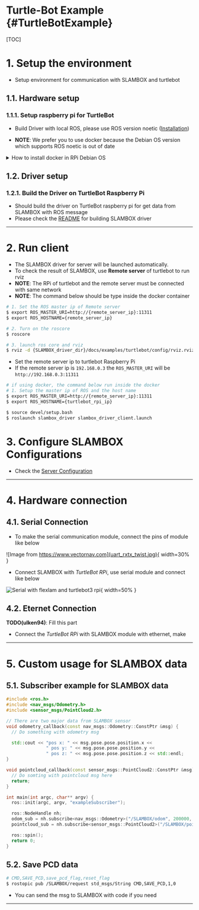 # Turtle-Bot Example {#TurtleBotExample}

[TOC]


# 1. Setup the environment
- Setup environment for communication with SLAMBOX and turtlebot

## 1.1. Hardware setup

### 1.1.1. Setup raspberry pi for TurtleBot

- Build Driver with local ROS, please use ROS version noetic ([Installation](https://wiki.ros.org/noetic/Installation/Ubuntu))

- **NOTE**: We prefer you to use docker because the Debian OS version which supports ROS noetic is out of date

<details>
<summary>How to install docker in RPi Debian OS</summary>

- [Official Docker installation website](https://docs.docker.com/engine/install/debian/)

1. Uninstall the installed old version docker
```bash
# Uninstall the installed old version Docker
for pkg in docker.io docker-doc docker-compose podman-docker containerd runc; do sudo apt-get remove $pkg; done
```


2. Set up docker's apt repository
```bash
# Add Docker's official GPG key:
sudo apt-get update
sudo apt-get install ca-certificates curl gnupg
sudo install -m 0755 -d /etc/apt/keyrings
curl -fsSL https://download.docker.com/linux/debian/gpg | sudo gpg --dearmor -o /etc/apt/keyrings/docker.gpg
sudo chmod a+r /etc/apt/keyrings/docker.gpg

# Add the repository to Apt sources:
echo \
  "deb [arch="$(dpkg --print-architecture)" signed-by=/etc/apt/keyrings/docker.gpg] https://download.docker.com/linux/debian \
  "$(. /etc/os-release && echo "$VERSION_CODENAME")" stable" | \
  sudo tee /etc/apt/sources.list.d/docker.list > /dev/null
sudo apt-get update
```


3. Install the Docker packages
```bash
sudo apt-get install docker-ce docker-ce-cli containerd.io docker-buildx-plugin docker-compose-plugin
```


4. Verity that the installation is successful by running the `hello-world` image
```bash
sudo docker run hello-world
```


5. Give permission to user to use docker w/o sudo
```bash
# Create the docker group
sudo groupadd docker

# Add your user to the docker group
sudo usermod -aG docker $USER

# Log out and log back in so that your group membership is re-evaluated.
newgrp docker

# Check the authority
docker run hello-world
```


6. (Optional) Install ducker to use docker easier
```bash
curl https://raw.githubusercontent.com/JeiKeiLim/ducker/main/install.sh | bash -s install linux arm64
```
</details>

## 1.2. Driver setup
### 1.2.1. Build the Driver on TurtleBot Raspberry Pi
- Should build the driver on TurtleBot raspberry pi for get data from SLAMBOX with ROS message
- Please check the [README](https://github.com/j-marple-dev/SLAMBOX_driver/blob/main/README.md) for building SLAMBOX driver

-----
# 2. Run client
- The SLAMBOX driver for server will be launched automatically.
- To check the result of SLAMBOX, use **Remote server** of turtlebot to run rviz
- **NOTE**: The RPi of turtlebot and the remote server must be connected with same network
- **NOTE**: The command below should be type inside the docker container
```bash
# 1. Set the ROS master ip of Remote server
$ export ROS_MASTER_URI=http://{remote_server_ip}:11311
$ export ROS_HOSTNAME={remote_server_ip}

# 2. Turn on the roscore
$ roscore

# 3. launch ros core and rviz
$ rviz -d {SLAMBOX_driver_dir}/docs/examples/turtlebot/config/rviz.rviz
```

- Set the remote server ip to turtlebot Raspberry Pi
- If the remote server ip is `192.168.0.3` the `ROS_MASTER_URI` will be `http://192.168.0.3:11311`
```bash
# if using docker, the command below run inside the docker
# 1. Setup the master ip of ROS and the host name
$ export ROS_MASTER_URI=http://{remote_server_ip}:11311
$ export ROS_HOSTNAME={turtlebot_rpi_ip}

$ source devel/setup.bash
$ roslaunch slambox_driver slambox_driver_client.launch
```

# 3. Configure SLAMBOX Configurations
- Check the [Server Configuration](https://github.com/j-marple-dev/SLAMBOX_driver/blob/main/README.md#122-server-configuration)

---

# 4. Hardware connection
## 4.1. Serial Connection

- To make the serial communication module, connect the pins of module like below

![Image from https://www.vectornav.com](uart_rxtx_twist.jpg){ width=30% }

- Connect SLAMBOX with *TurtleBot RPi*, use serial module and connect like below

![Serial with flexlam and turtlebot3 rpi](turtlebot3-rpi-connection.jpg){ width=50% }

## 4.2. Eternet Connection
**TODO(ulken94)**: Fill this part
- Connect the *TurtleBot RPi* with SLAMBOX module with ethernet, make 


---

# 5. Custom usage for SLAMBOX data

## 5.1. Subscriber example for SLAMBOX data

```cpp
#include <ros.h>
#include <nav_msgs/Odometry.h>
#include <sensor_msgs/PointCloud2.h>

// There are two major data from SLAMBOX sensor
void odometry_callback(const nav_msgs::Odometry::ConstPtr &msg) {
  // Do something with odometry msg

  std::cout << "pos x: " << msg.pose.pose.position.x <<
               " pos y: " << msg.pose.pose.position.y <<
               " pos z: " << msg.pose.pose.position.z << std::endl;
}

void pointcloud_callback(const sensor_msgs::PointCloud2::ConstPtr &msg) {
  // Do somting with pointcloud msg here
  return;
}

int main(int argc, char** argv) {
  ros::init(argc, argv, "exampleSubscriber");

  ros::NodeHandle nh;
  odom_sub = nh.subscribe<nav_msgs::Odometry>("/SLAMBOX/odom", 200000, odometry_callback);
  pointcloud_sub = nh.subscribe<sensor_msgs::PointCloud2>("/SLAMBOX/pointcloud", 200000, pointcloud_callback);

  ros::spin();
  return 0;
}
```

## 5.2. Save PCD data

```bash
# CMD,SAVE_PCD,save_pcd_flag,reset_flag
$ rostopic pub /SLAMBOX/request std_msgs/String CMD,SAVE_PCD,1,0
```
- You can send the msg to SLAMBOX with code if you need

---
